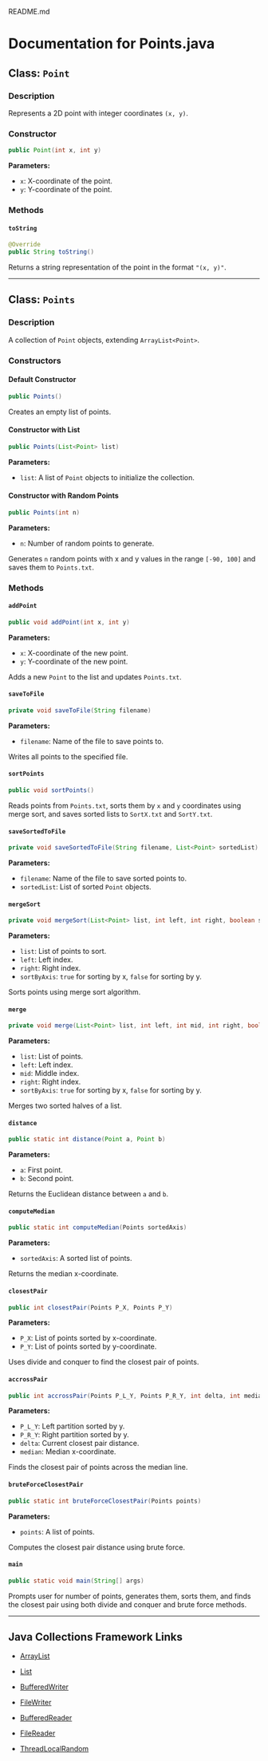 README.md
# Documentation for Points.java

## Class: `Point`

### Description
Represents a 2D point with integer coordinates `(x, y)`.

### Constructor
```java
public Point(int x, int y)
```
**Parameters:**
- `x`: X-coordinate of the point.
- `y`: Y-coordinate of the point.

### Methods
#### `toString`
```java
@Override
public String toString()
```
Returns a string representation of the point in the format `"(x, y)"`.

---

## Class: `Points`

### Description
A collection of `Point` objects, extending `ArrayList<Point>`.

### Constructors

#### Default Constructor
```java
public Points()
```
Creates an empty list of points.

#### Constructor with List
```java
public Points(List<Point> list)
```
**Parameters:**
- `list`: A list of `Point` objects to initialize the collection.

#### Constructor with Random Points
```java
public Points(int n)
```
**Parameters:**
- `n`: Number of random points to generate.

Generates `n` random points with x and y values in the range `[-90, 100]` and saves them to `Points.txt`.

### Methods

#### `addPoint`
```java
public void addPoint(int x, int y)
```
**Parameters:**
- `x`: X-coordinate of the new point.
- `y`: Y-coordinate of the new point.

Adds a new `Point` to the list and updates `Points.txt`.

#### `saveToFile`
```java
private void saveToFile(String filename)
```
**Parameters:**
- `filename`: Name of the file to save points to.

Writes all points to the specified file.

#### `sortPoints`
```java
public void sortPoints()
```
Reads points from `Points.txt`, sorts them by `x` and `y` coordinates using merge sort, and saves sorted lists to `SortX.txt` and `SortY.txt`.

#### `saveSortedToFile`
```java
private void saveSortedToFile(String filename, List<Point> sortedList)
```
**Parameters:**
- `filename`: Name of the file to save sorted points to.
- `sortedList`: List of sorted `Point` objects.

#### `mergeSort`
```java
private void mergeSort(List<Point> list, int left, int right, boolean sortByAxis)
```
**Parameters:**
- `list`: List of points to sort.
- `left`: Left index.
- `right`: Right index.
- `sortByAxis`: `true` for sorting by x, `false` for sorting by y.

Sorts points using merge sort algorithm.

#### `merge`
```java
private void merge(List<Point> list, int left, int mid, int right, boolean sortByAxis)
```
**Parameters:**
- `list`: List of points.
- `left`: Left index.
- `mid`: Middle index.
- `right`: Right index.
- `sortByAxis`: `true` for sorting by x, `false` for sorting by y.

Merges two sorted halves of a list.

#### `distance`
```java
public static int distance(Point a, Point b)
```
**Parameters:**
- `a`: First point.
- `b`: Second point.

Returns the Euclidean distance between `a` and `b`.

#### `computeMedian`
```java
public static int computeMedian(Points sortedAxis)
```
**Parameters:**
- `sortedAxis`: A sorted list of points.

Returns the median x-coordinate.

#### `closestPair`
```java
public int closestPair(Points P_X, Points P_Y)
```
**Parameters:**
- `P_X`: List of points sorted by x-coordinate.
- `P_Y`: List of points sorted by y-coordinate.

Uses divide and conquer to find the closest pair of points.

#### `accrossPair`
```java
public int accrossPair(Points P_L_Y, Points P_R_Y, int delta, int median)
```
**Parameters:**
- `P_L_Y`: Left partition sorted by y.
- `P_R_Y`: Right partition sorted by y.
- `delta`: Current closest pair distance.
- `median`: Median x-coordinate.

Finds the closest pair of points across the median line.

#### `bruteForceClosestPair`
```java
public static int bruteForceClosestPair(Points points)
```
**Parameters:**
- `points`: A list of points.

Computes the closest pair distance using brute force.

#### `main`
```java
public static void main(String[] args)
```
Prompts user for number of points, generates them, sorts them, and finds the closest pair using both divide and conquer and brute force methods.

---

## Java Collections Framework Links

- [ArrayList](<https://docs.oracle.com/en/java/javase/17/docs/api/java.base/java/util/ArrayList.html>)

- [List](<https://docs.oracle.com/en/java/javase/17/docs/api/java.base/java/util/List.html>)

- [BufferedWriter](<https://docs.oracle.com/en/java/javase/17/docs/api/java.base/java/io/BufferedWriter.html>)

- [FileWriter](<https://docs.oracle.com/en/java/javase/17/docs/api/java.base/java/io/FileWriter.html>)

- [BufferedReader](<https://docs.oracle.com/en/java/javase/17/docs/api/java.base/java/io/BufferedReader.html>)

- [FileReader](<https://docs.oracle.com/en/java/javase/17/docs/api/java.base/java/io/FileReader.html>)

- [ThreadLocalRandom](<https://docs.oracle.com/en/java/javase/17/docs/api/java.base/java/util/concurrent/ThreadLocalRandom.html>)

